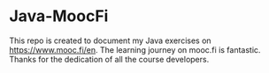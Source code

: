 # Java-MoocFi

This repo is created to document my Java exercises on https://www.mooc.fi/en. The learning journey on mooc.fi is fantastic. Thanks for the dedication of all the course developers.
